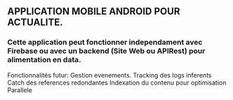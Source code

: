 ## APPLICATION MOBILE ANDROID POUR ACTUALITE.
### Cette application peut fonctionner independament avec Firebase ou avec un backend (Site Web ou APIRest) pour alimentation en data.

Fonctionnalités futur: 
    Gestion evenements.
    Tracking des logs inferents
    Catch des references redondantes
    Indexation du contenu pour optimisation Parallele
    
